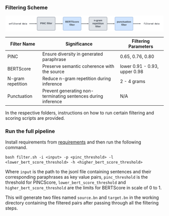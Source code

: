 ### Filtering Scheme
![filter_pipeline](images/filter_sequence.png)

| Filter Name | Significance | Filtering Parameters |
| ----------- | ----------- |----------------------------|
| PINC | Ensure diversity in generated paraphrase | 0.65, 0.76, 0.80|
| BERTScore   | Preserve semantic coherence with the source |lower 0.91 - 0.93, upper 0.98|
|N-gram repetition|Reduce n-gram repetition during inference|2 - 4 grams|
| Punctuation | Prevent generating non-terminating sentences during inference | N/A |

In the respective folders, instructions on how to run certain filtering and scoring scripts are provided.

### Run the full pipeline
Install requirements from [requirements](https://github.com/csebuetnlp/banglaparaphrase/blob/master/requirements.txt) and then run the following command.
```
bash filter.sh -i <input> -p <pinc_threshold> -l <lower_bert_score_threshold> -h <higher_bert_score_threshold>
```
Where `input` is the path to the jsonl file containing sentences and their corresponding paraphrases as key value pairs, `pinc_threshold` is the threshold for PINCScore, `lower_bert_score_threshold` and `higher_bert_score_threshold` are the limits for BERTScore in scale of 0 to 1.

This will generate two files named `source.bn` and `target.bn` in the working directory containing the filtered pairs after passing through all the filtering steps.
